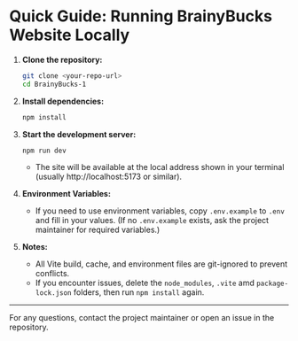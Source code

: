 # Quick Guide: Running BrainyBucks Website Locally

1. **Clone the repository:**
   ```sh
   git clone <your-repo-url>
   cd BrainyBucks-1
   ```

2. **Install dependencies:**
   ```sh
   npm install
   ```

3. **Start the development server:**
   ```sh
   npm run dev
   ```
   - The site will be available at the local address shown in your terminal (usually http://localhost:5173 or similar).

4. **Environment Variables:**
   - If you need to use environment variables, copy `.env.example` to `.env` and fill in your values. (If no `.env.example` exists, ask the project maintainer for required variables.)

5. **Notes:**
   - All Vite build, cache, and environment files are git-ignored to prevent conflicts.
   - If you encounter issues, delete the `node_modules`, `.vite` amd `package-lock.json` folders, then run `npm install` again.

---

For any questions, contact the project maintainer or open an issue in the repository.
